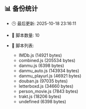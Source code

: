 ## 📊 备份统计

- 🕒 最后更新: 2025-10-18 23:16:11
- 📁 脚本数量: 10
- 📄 脚本列表:

  - IMDb.js (14921 bytes)
  - combined.js (205534 bytes)
  - danmu.js (6398 bytes)
  - danmu_auto.js (143934 bytes)
  - danmu_playurl.js (46921 bytes)
  - douban.js (97035 bytes)
  - letterboxd.js (34660 bytes)
  - person_movie.js (7843 bytes)
  - trakt.js (18206 bytes)
  - undefined (6398 bytes)
